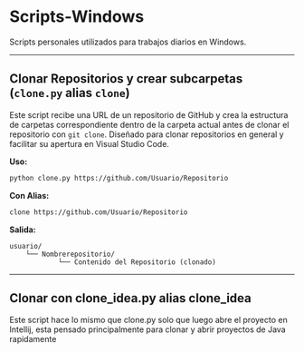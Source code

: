 # Scripts-Windows
Scripts personales utilizados para trabajos diarios en Windows.
***
## Clonar Repositorios y crear subcarpetas (`clone.py` alias `clone`)

Este script recibe una URL de un repositorio de GitHub y crea la estructura de carpetas correspondiente dentro de la carpeta actual antes de clonar el repositorio con `git clone`. Diseñado para clonar repositorios en general y facilitar su apertura en Visual Studio Code.

**Uso:**
```bash
python clone.py https://github.com/Usuario/Repositorio
```
**Con Alias:**
```bash
clone https://github.com/Usuario/Repositorio
```
**Salida:**
```
usuario/
    └── Nombrerepositorio/
            └── Contenido del Repositorio (clonado)
```
___

## Clonar con clone_idea.py alias clone_idea

Este script hace lo mismo que clone.py solo que luego abre el proyecto en Intellij, esta pensado principalmente para clonar y abrir proyectos de Java rapidamente
